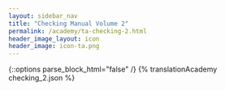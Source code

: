 ```yaml
---
layout: sidebar_nav
title: "Checking Manual Volume 2"
permalink: /academy/ta-checking-2.html
header_image_layout: icon
header_image: icon-ta.png
---
```


{::options parse_block_html="false" /}
{% translationAcademy checking_2.json %}
